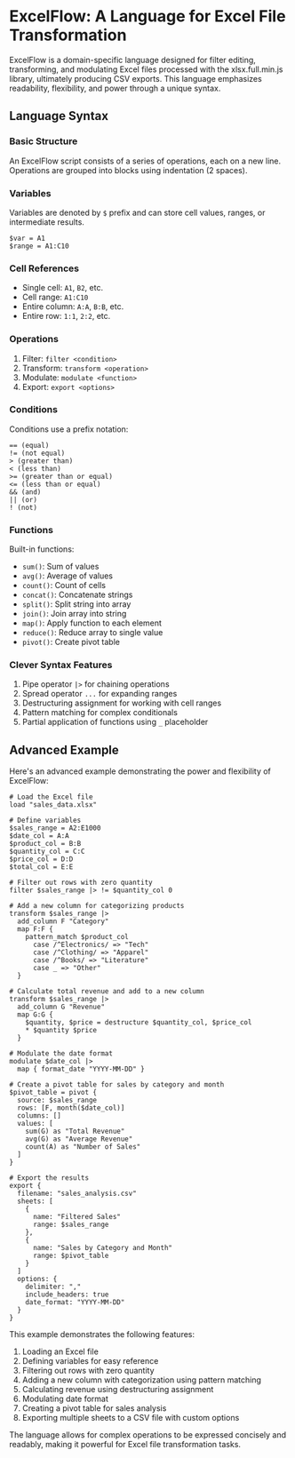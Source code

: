 # ExcelFlow: A Language for Excel File Transformation

ExcelFlow is a domain-specific language designed for filter editing, transforming, and modulating Excel files processed with the xlsx.full.min.js library, ultimately producing CSV exports. This language emphasizes readability, flexibility, and power through a unique syntax.

## Language Syntax

### Basic Structure

An ExcelFlow script consists of a series of operations, each on a new line. Operations are grouped into blocks using indentation (2 spaces).

### Variables

Variables are denoted by `$` prefix and can store cell values, ranges, or intermediate results.

```
$var = A1
$range = A1:C10
```

### Cell References

- Single cell: `A1`, `B2`, etc.
- Cell range: `A1:C10`
- Entire column: `A:A`, `B:B`, etc.
- Entire row: `1:1`, `2:2`, etc.

### Operations

1. Filter: `filter <condition>`
2. Transform: `transform <operation>`
3. Modulate: `modulate <function>`
4. Export: `export <options>`

### Conditions

Conditions use a prefix notation:

```
== (equal)
!= (not equal)
> (greater than)
< (less than)
>= (greater than or equal)
<= (less than or equal)
&& (and)
|| (or)
! (not)
```

### Functions

Built-in functions:

- `sum()`: Sum of values
- `avg()`: Average of values
- `count()`: Count of cells
- `concat()`: Concatenate strings
- `split()`: Split string into array
- `join()`: Join array into string
- `map()`: Apply function to each element
- `reduce()`: Reduce array to single value
- `pivot()`: Create pivot table

### Clever Syntax Features

1. Pipe operator `|>` for chaining operations
2. Spread operator `...` for expanding ranges
3. Destructuring assignment for working with cell ranges
4. Pattern matching for complex conditionals
5. Partial application of functions using `_` placeholder

## Advanced Example

Here's an advanced example demonstrating the power and flexibility of ExcelFlow:

```
# Load the Excel file
load "sales_data.xlsx"

# Define variables
$sales_range = A2:E1000
$date_col = A:A
$product_col = B:B
$quantity_col = C:C
$price_col = D:D
$total_col = E:E

# Filter out rows with zero quantity
filter $sales_range |> != $quantity_col 0

# Add a new column for categorizing products
transform $sales_range |>
  add_column F "Category"
  map F:F {
    pattern_match $product_col
      case /^Electronics/ => "Tech"
      case /^Clothing/ => "Apparel"
      case /^Books/ => "Literature"
      case _ => "Other"
  }

# Calculate total revenue and add to a new column
transform $sales_range |>
  add_column G "Revenue"
  map G:G {
    $quantity, $price = destructure $quantity_col, $price_col
    * $quantity $price
  }

# Modulate the date format
modulate $date_col |>
  map { format_date "YYYY-MM-DD" }

# Create a pivot table for sales by category and month
$pivot_table = pivot {
  source: $sales_range
  rows: [F, month($date_col)]
  columns: []
  values: [
    sum(G) as "Total Revenue"
    avg(G) as "Average Revenue"
    count(A) as "Number of Sales"
  ]
}

# Export the results
export {
  filename: "sales_analysis.csv"
  sheets: [
    {
      name: "Filtered Sales"
      range: $sales_range
    },
    {
      name: "Sales by Category and Month"
      range: $pivot_table
    }
  ]
  options: {
    delimiter: ","
    include_headers: true
    date_format: "YYYY-MM-DD"
  }
}
```

This example demonstrates the following features:

1. Loading an Excel file
2. Defining variables for easy reference
3. Filtering out rows with zero quantity
4. Adding a new column with categorization using pattern matching
5. Calculating revenue using destructuring assignment
6. Modulating date format
7. Creating a pivot table for sales analysis
8. Exporting multiple sheets to a CSV file with custom options

The language allows for complex operations to be expressed concisely and readably, making it powerful for Excel file transformation tasks.
